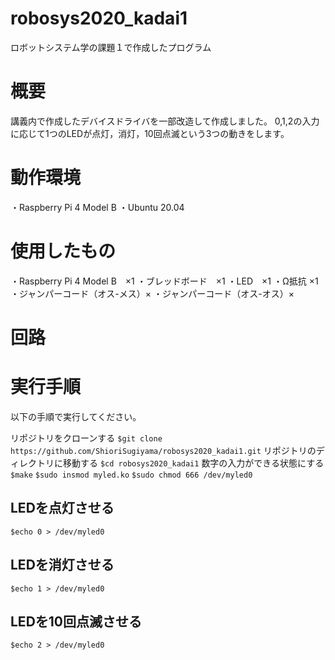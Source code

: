 # robosys2020_kadai1
ロボットシステム学の課題１で作成したプログラム

# 概要
講義内で作成したデバイスドライバを一部改造して作成しました。 
0,1,2の入力に応じて1つのLEDが点灯，消灯，10回点滅という3つの動きをします。 

# 動作環境
・Raspberry Pi 4 Model B 
・Ubuntu 20.04 

# 使用したもの
・Raspberry Pi 4 Model B　×1 
・ブレッドボード　×1 
・LED　×1 
・Ω抵抗 ×1 
・ジャンパーコード（オス-メス）× 
・ジャンパーコード（オス-オス）× 

# 回路

# 実行手順
以下の手順で実行してください。 

 リポジトリをクローンする 
`$git clone https://github.com/ShioriSugiyama/robosys2020_kadai1.git` 
 リポジトリのディレクトリに移動する 
`$cd robosys2020_kadai1` 
 数字の入力ができる状態にする 
`$make` 
`$sudo insmod myled.ko` 
`$sudo chmod 666 /dev/myled0` 

## LEDを点灯させる
`$echo 0 > /dev/myled0` 

## LEDを消灯させる
`$echo 1 > /dev/myled0` 

## LEDを10回点滅させる
`$echo 2 > /dev/myled0` 

